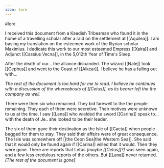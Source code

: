 ```yaml
---
icon: lore 
---
```

#lore 

I received this document from a Kaedish Tribesman who found it in the home of a travelling scholar after a raid on the settlement at [[Aquilea]]. I am basing my translation on the esteemed work of the Illyrian scholar Maximius. I dedicate this work to our most esteemed Empress [[Xaira]] and Adjunct [[Cassius Vecna]], in the 5,012th Year of Time's Sleep.

After the death of our... the alliance disbanded. The wizard [[Nale]] took [[Cephus]] and went to the Coast of [[Alkear]]. I believe he has a falling out with...

_The rest of the document is too hard for me to read. I believe he continues with a discussion of the whereabouts of [[Cetus]], as its bearer left the the company as well._

There were then six who remained. They bid farewell to the the people remaining. They each of them were secretive. Their motives were unknown to us at the time. I saw [[Lana]] who wielded the sword [[Carina]] speak to... with the death of Je.. she looked to be their leader.

The six of them gave their destination as the Isle of [[Caeta]] when people begged for them to stay. They said their affairs were of great consequence. The Isle was somewhere off [[the Ceon Sea|the Western Sea]]. She said that it would only be
found again if [[Carina]] willed that it would. Then they were gone. There are reports that Letus *(maybe [[Cetus]]?)* was seen again, and a few less credulous reports of the others. But [[Lana]] never returned.
_[The rest of the document is gone]_